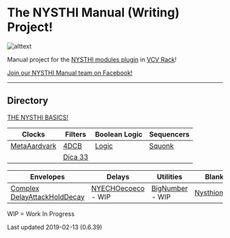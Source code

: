 # The NYSTHI Manual (Writing) Project!

![alttext](./allmodules20190126.png)

Manual project for the [NYSTHI modules plugin](https://github.com/nysthi/nysthi) in [VCV Rack](https://vcvrack.com/)! 

[Join our NYSTHI Manual team on Facebook!](https://www.facebook.com/groups/nysthimanual/)

---

## Directory

[THE NYSTHI BASICS!](pages/basics/basics.md)

| **Clocks** | **Filters** | **Boolean Logic** | **Sequencers** |
|---|---|---|---|
| [MetaAardvark](pages/metaaardvark/metaaardvark.md) | [4DCB](pages/4dcb/4dcb.md) | [Logic](pages/logic/logic.md) | [Squonk](pages/squonk/squonk.md) |
|  | [Dica 33](pages/dica_33/dica_33.md) |  |  |

| **Envelopes** | **Delays** | **Utilities** | **Blanks** |
|---|---|---|---|
| [Complex DelayAttackHoldDecay](pages/complex_dahd/complex_dahd.md) | [NYECHOecoeco](pages/nyechoecoeco/nyechoecoeco.md) - WIP | [BigNumber](pages/bignumber/bignumber.md) - WIP | [Nysthiometer](pages/nysthiometer/nysthiometer.md) |

WIP = Work In Progress

Last updated 2019-02-13 (0.6.39)
